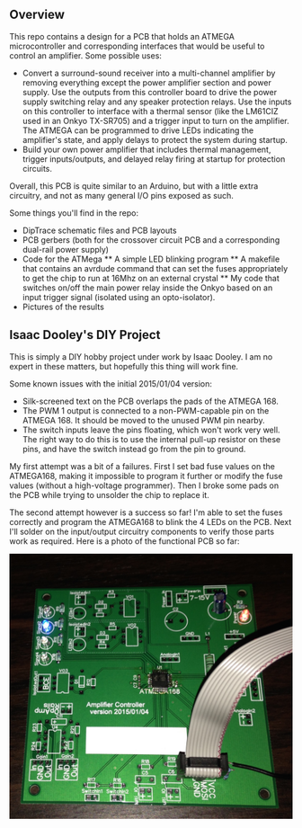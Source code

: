 ## Overview
This repo contains a design for a PCB that holds an ATMEGA microcontroller and corresponding interfaces that would be useful to control an amplifier. Some possible uses:

* Convert a surround-sound receiver into a multi-channel amplifier by removing everything except the power amplifier section and power supply. Use the outputs from this controller board to drive the power supply switching relay and any speaker protection relays. Use the inputs on this controller to interface with a thermal sensor (like the LM61CIZ used in an Onkyo TX-SR705) and a trigger input to turn on the amplifier. The ATMEGA can be programmed to drive LEDs indicating the amplifier's state, and apply delays to protect the system during startup.
* Build your own power amplifier that includes thermal management, trigger inputs/outputs, and delayed relay firing at startup for protection circuits.

Overall, this PCB is quite similar to an Arduino, but with a little extra circuitry, and not as many general I/O pins exposed as such.

Some things you'll find in the repo:
* DipTrace schematic files and PCB layouts
* PCB gerbers (both for the crossover circuit PCB and a corresponding dual-rail power supply)
* Code for the ATMega
** A simple LED blinking program
** A makefile that contains an avrdude command that can set the fuses appropriately to get the chip to run at 16Mhz on an external crystal
** My code that switches on/off the main power relay inside the Onkyo based on an input trigger signal (isolated using an opto-isolator).
* Pictures of the results


## Isaac Dooley's DIY Project

This is simply a DIY hobby project under work by Isaac Dooley. I am no expert in these matters, but hopefully this thing will work fine.

Some known issues with the initial 2015/01/04 version:
* Silk-screened text on the PCB overlaps the pads of the ATMEGA 168.
* The PWM 1 output is connected to a non-PWM-capable pin on the ATMEGA 168. It should be moved to the unused PWM pin nearby.
* The switch inputs leave the pins floating, which won't work very well. The right way to do this is to use the internal pull-up resistor on these pins, and have the switch instead go from the pin to ground.

My first attempt was a bit of a failures. First I set bad fuse values on the ATMEGA168, making it impossible to program it further or modify the fuse values (without a high-voltage programmer). Then I broke some pads on the PCB while trying to unsolder the chip to replace it.

The second attempt however is a success so far! I'm able to set the fuses correctly and program the ATMEGA168 to blink the 4 LEDs on the PCB. Next I'll solder on the input/output circuitry components to verify those parts work as required. Here is a photo of the functional PCB so far:

![](./pics/PCB2.jpg)